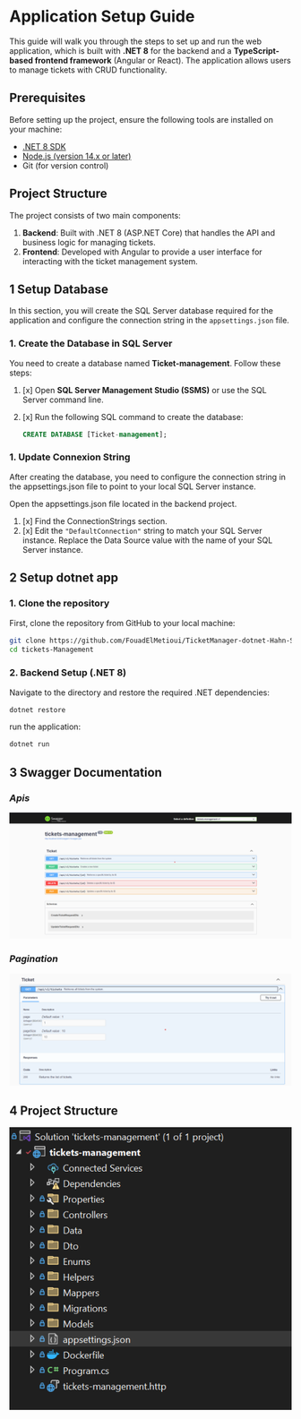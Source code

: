 # Application Setup Guide

This guide will walk you through the steps to set up and run the web application, which is built with **.NET 8** for the backend and a **TypeScript-based frontend framework** (Angular or React). The application allows users to manage tickets with CRUD functionality.

## Prerequisites

Before setting up the project, ensure the following tools are installed on your machine:

- [.NET 8 SDK](https://dotnet.microsoft.com/download/dotnet/8.0)
- [Node.js (version 14.x or later)](https://nodejs.org/)
- Git (for version control)

## Project Structure

The project consists of two main components:
1. **Backend**: Built with .NET 8 (ASP.NET Core) that handles the API and business logic for managing tickets.
2. **Frontend**: Developed with Angular to provide a user interface for interacting with the ticket management system.

## 1 Setup Database


In this section, you will create the SQL Server database required for the application and configure the connection string in the `appsettings.json` file.

### 1. Create the Database in SQL Server

You need to create a database named **Ticket-management**. Follow these steps:

1. [x] Open **SQL Server Management Studio (SSMS)** or use the SQL Server command line.
2. [x] Run the following SQL command to create the database:

   ```sql
   CREATE DATABASE [Ticket-management];
   
### 1. Update Connexion String
After creating the database, you need to configure the connection string in the appsettings.json file to point to your local SQL Server instance.

Open the appsettings.json file located in the backend project.

1. [x] Find the ConnectionStrings section.
2. [x] Edit the `"DefaultConnection"` string to match your SQL Server instance. Replace the Data Source value with the name of your SQL Server instance.

## 2 Setup dotnet app

### 1. Clone the repository

First, clone the repository from GitHub to your local machine:
    
```bash
git clone https://github.com/FouadElMetioui/TicketManager-dotnet-Hahn-Software--Test
cd tickets-Management    
```
### 2. Backend Setup (.NET 8)
Navigate to the directory and restore the required .NET dependencies:

````bash
dotnet restore
````
run the application:

````bash
dotnet run
````

## 3 Swagger Documentation
### _Apis_
![Output Image](./images/1.png)
### _Pagination_
![Output Image](./images/2.png)

## 4 Project Structure
![Output Image](./images/3.png)